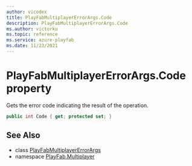 ```yaml
---
author: vicodex
title: PlayFabMultiplayerErrorArgs.Code
description: PlayFabMultiplayerErrorArgs.Code
ms.author: victorku
ms.topic: reference
ms.service: azure-playfab
ms.date: 11/23/2021
---
```


# PlayFabMultiplayerErrorArgs.Code property

Gets the error code indicating the result of the operation.

```csharp
public int Code { get; protected set; }
```

## See Also

* class [PlayFabMultiplayerErrorArgs](../PlayFabMultiplayerErrorArgs.md)
* namespace [PlayFab.Multiplayer](../../PlayFabMultiplayerSDK.md)


